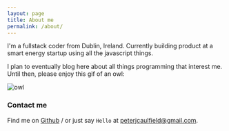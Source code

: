```yaml
---
layout: page
title: About me
permalink: /about/
---
```


I'm a fullstack coder from Dublin, Ireland. Currently building product at a smart energy startup using all the javascript things. 

I plan to eventually blog here about all things programming that interest me. Until then, please enjoy this gif of an owl:

![owl](http://rs1336.pbsrc.com/albums/o655/maxmolly96/awwyisss_zps7f3736c1.gif~c200)

### Contact me

Find me on [Github][github] / or just say `Hello` at 
[peterjcaulfield@gmail.com](peterjcaulfield@gmail.com).


[jekyll]: http://jekyllrb.com
[github]: https://github.com/peterjcaulfield
